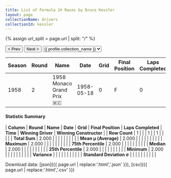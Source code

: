 ```yaml
---
title: List of Formula 1® Races by Bruce Kessler
layout: page
collectionName: drivers
collectionId: kessler
---
```


{% assign url_split = page.url | split: "/" %}
<div id="collection-navigation">
<button onclick="selector.options[selector.selectedIndex-1].value && (window.location = selector.options[selector.selectedIndex-1].value);">&lt; Prev</button>
<button onclick="selector.options[selector.selectedIndex+1].value && (window.location = selector.options[selector.selectedIndex+1].value);">Next &gt;</button>
<select id="selector" onchange="this.options[this.selectedIndex].value && (window.location = this.options[this.selectedIndex].value);">
  {% for collectionId in site.data[page.collectionName].refs %}
    {% if collectionId == page.collectionId %}
      {% assign selected = "selected" %}
    {% else %}
      {% assign selected = "" %}
    {% endif %}
    {% assign profile = site.data[page.collectionName][collectionId].profile %}
    <option value="/f1/{{ page.collectionName }}/{{ collectionId }}/{{ url_split[4] }}" {{ selected }}>{{ profile.collection_name }}</option>
  {% endfor %}
</select>
</div>

| Season | Round | Name | Date | Grid | Final Position | Laps Completed | Time | Winning Driver | Winning Constructor |
|--|--|--|--|--|--|--|--|--|--|
| 1958 | 2 | 1958 Monaco Grand Prix 🇲🇨 | 1958-05-18 | 0 | F | 0 |   | Maurice Trintignant 🇫🇷 | Cooper 🇬🇧 |

#### Statistic Summary

| **Column** | **Round** | **Name** | **Date** | **Grid** | **Final Position** | **Laps Completed** | **Time** | **Winning Driver** | **Winning Constructor** |
| **Row Count** | 1 |  |  | 1 |  | 1 |  |  |  |
| **Total Sum** | 2.000 |  |  |  |  |  |  |  |  |
| **Mean μ (Average)** | 2.000 |  |  |  |  |  |  |  |  |
| **Maximum** | 2.000 |  |  |  |  |  |  |  |  |
| **75th Percentile** | 2.000 |  |  |  |  |  |  |  |  |
| **Median** | 2.000 |  |  |  |  |  |  |  |  |
| **25th Percentile** | 2.000 |  |  |  |  |  |  |  |  |
| **Minimum** | 2.000 |  |  |  |  |  |  |  |  |
| **Variance** |  |  |  |  |  |  |  |  |  |
| **Standard Deviation σ** |  |  |  |  |  |  |  |  |  |

Download data: [json]({{ page.url | replace:'.html','.json' }}), [csv]({{ page.url | replace:'.html','.csv' }})
